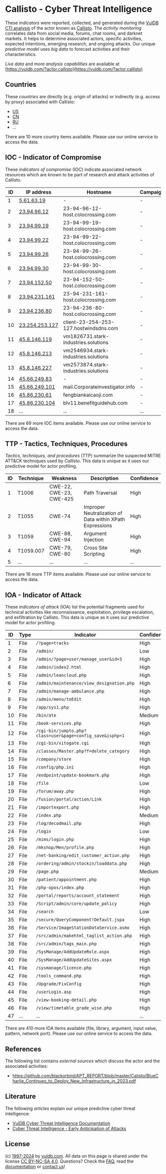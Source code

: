# Callisto - Cyber Threat Intelligence

These _indicators_ were reported, collected, and generated during the [VulDB CTI analysis](https://vuldb.com/?kb.cti) of the actor known as [Callisto](https://vuldb.com/?actor.callisto). The _activity monitoring_ correlates data from social media, forums, chat rooms, and darknet markets. It helps to determine associated actors, specific activities, expected intentions, emerging research, and ongoing attacks. Our unique _predictive model_ uses _big data_ to forecast activities and their characteristics.

_Live data_ and more _analysis capabilities_ are available at [https://vuldb.com/?actor.callisto](https://vuldb.com/?actor.callisto)

## Countries

These _countries_ are directly (e.g. origin of attacks) or indirectly (e.g. access by proxy) associated with Callisto:

* [US](https://vuldb.com/?country.us)
* [CN](https://vuldb.com/?country.cn)
* [RU](https://vuldb.com/?country.ru)
* ...

There are 10 more country items available. Please use our online service to access the data.

## IOC - Indicator of Compromise

These _indicators of compromise_ (IOC) indicate associated network resources which are known to be part of research and attack activities of Callisto.

ID | IP address | Hostname | Campaign | Confidence
-- | ---------- | -------- | -------- | ----------
1 | [5.61.63.19](https://vuldb.com/?ip.5.61.63.19) | - | - | High
2 | [23.94.96.12](https://vuldb.com/?ip.23.94.96.12) | 23-94-96-12-host.colocrossing.com | - | High
3 | [23.94.99.19](https://vuldb.com/?ip.23.94.99.19) | 23-94-99-19-host.colocrossing.com | - | High
4 | [23.94.99.22](https://vuldb.com/?ip.23.94.99.22) | 23-94-99-22-host.colocrossing.com | - | High
5 | [23.94.99.26](https://vuldb.com/?ip.23.94.99.26) | 23-94-99-26-host.colocrossing.com | - | High
6 | [23.94.99.30](https://vuldb.com/?ip.23.94.99.30) | 23-94-99-30-host.colocrossing.com | - | High
7 | [23.94.152.50](https://vuldb.com/?ip.23.94.152.50) | 23-94-152-50-host.colocrossing.com | - | High
8 | [23.94.231.161](https://vuldb.com/?ip.23.94.231.161) | 23-94-231-161-host.colocrossing.com | - | High
9 | [23.94.236.80](https://vuldb.com/?ip.23.94.236.80) | 23-94-236-80-host.colocrossing.com | - | High
10 | [23.254.253.127](https://vuldb.com/?ip.23.254.253.127) | client-23-254-253-127.hostwindsdns.com | - | High
11 | [45.8.146.119](https://vuldb.com/?ip.45.8.146.119) | vm1826731.stark-industries.solutions | - | High
12 | [45.8.146.213](https://vuldb.com/?ip.45.8.146.213) | vm2546934.stark-industries.solutions | - | High
13 | [45.8.146.227](https://vuldb.com/?ip.45.8.146.227) | vm2573874.stark-industries.solutions | - | High
14 | [45.66.249.83](https://vuldb.com/?ip.45.66.249.83) | - | - | High
15 | [45.66.249.101](https://vuldb.com/?ip.45.66.249.101) | mail.Corporateinvestigator.info | - | High
16 | [45.86.230.61](https://vuldb.com/?ip.45.86.230.61) | fengbiankaicaoji.com | - | High
17 | [45.86.230.104](https://vuldb.com/?ip.45.86.230.104) | blv11.benefitguidehub.com | - | High
18 | ... | ... | ... | ...

There are 69 more IOC items available. Please use our online service to access the data.

## TTP - Tactics, Techniques, Procedures

_Tactics, techniques, and procedures_ (TTP) summarize the suspected MITRE ATT&CK techniques used by _Callisto_. This data is unique as it uses our predictive model for actor profiling.

ID | Technique | Weakness | Description | Confidence
-- | --------- | -------- | ----------- | ----------
1 | T1006 | CWE-22, CWE-23, CWE-425 | Path Traversal | High
2 | T1055 | CWE-74 | Improper Neutralization of Data within XPath Expressions | High
3 | T1059 | CWE-88, CWE-94 | Argument Injection | High
4 | T1059.007 | CWE-79, CWE-80 | Cross Site Scripting | High
5 | ... | ... | ... | ...

There are 16 more TTP items available. Please use our online service to access the data.

## IOA - Indicator of Attack

These _indicators of attack_ (IOA) list the potential fragments used for technical activities like reconnaissance, exploitation, privilege escalation, and exfiltration by Callisto. This data is unique as it uses our predictive model for actor profiling.

ID | Type | Indicator | Confidence
-- | ---- | --------- | ----------
1 | File | `/?page=tracks` | High
2 | File | `/admin/` | Low
3 | File | `/admin/?page=user/manage_user&id=3` | High
4 | File | `/admin/index2.html` | High
5 | File | `/admin/leancloud.php` | High
6 | File | `/admin/maintenance/view_designation.php` | High
7 | File | `/admin/manage-ambulance.php` | High
8 | File | `/admin/menu/toEdit` | High
9 | File | `/app/sys1.php` | High
10 | File | `/bin/ate` | Medium
11 | File | `/book-services.php` | High
12 | File | `/cgi-bin/jumpto.php?class=user&page=config_save&isphp=1` | High
13 | File | `/cgi-bin/vitogate.cgi` | High
14 | File | `/classes/Master.php?f=delete_category` | High
15 | File | `/company/store` | High
16 | File | `/config/php.ini` | High
17 | File | `/endpoint/update-bookmark.php` | High
18 | File | `/file` | Low
19 | File | `/forum/away.php` | High
20 | File | `/fusion/portal/action/Link` | High
21 | File | `/importexport.php` | High
22 | File | `/index.php` | Medium
23 | File | `/log/decodmail.php` | High
24 | File | `/login` | Low
25 | File | `/mims/login.php` | High
26 | File | `/mkshop/Men/profile.php` | High
27 | File | `/net-banking/edit_customer_action.php` | High
28 | File | `/ordering/admin/stockin/loaddata.php` | High
29 | File | `/page.php` | Medium
30 | File | `/patient/appointment.php` | High
31 | File | `/php-opos/index.php` | High
32 | File | `/portal/reports/account_statement` | High
33 | File | `/Script/admin/core/update_policy` | High
34 | File | `/search` | Low
35 | File | `/secure/QueryComponent!Default.jspa` | High
36 | File | `/Service/ImageStationDataService.asmx` | High
37 | File | `/src/admin/makehtml_taglist_action.php` | High
38 | File | `/src/admin/tags_main.php` | High
39 | File | `/SysManage/AddUpdateRole.aspx` | High
40 | File | `/SysManage/AddUpdateSites.aspx` | High
41 | File | `/sysmanage/licence.php` | High
42 | File | `/tools_command.php` | High
43 | File | `/Upgrade/FixConfig` | High
44 | File | `/userLogin.asp` | High
45 | File | `/view-booking-detail.php` | High
46 | File | `/view/timetable_grade_wise.php` | High
47 | ... | ... | ...

There are 410 more IOA items available (file, library, argument, input value, pattern, network port). Please use our online service to access the data.

## References

The following list contains _external sources_ which discuss the actor and the associated activities:

* https://github.com/blackorbird/APT_REPORT/blob/master/Calisto/BlueCharlie_Continues_to_Deploy_New_Infrastructure_in_2023.pdf

## Literature

The following _articles_ explain our unique predictive cyber threat intelligence:

* [VulDB Cyber Threat Intelligence Documentation](https://vuldb.com/?kb.cti)
* [Cyber Threat Intelligence - Early Anticipation of Attacks](https://www.scip.ch/en/?labs.20201022)

## License

(c) [1997-2024](https://vuldb.com/?kb.changelog) by [vuldb.com](https://vuldb.com/?kb.about). All data on this page is shared under the license [CC BY-NC-SA 4.0](https://creativecommons.org/licenses/by-nc-sa/4.0/). Questions? Check the [FAQ](https://vuldb.com/?kb.faq), read the [documentation](https://vuldb.com/?kb) or [contact us](https://vuldb.com/?contact)!

